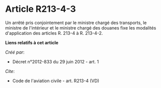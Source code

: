 # Article R213-4-3

Un arrêté pris conjointement par le ministre chargé des transports, le ministre de l'intérieur et le ministre chargé des
douanes fixe les modalités d'application des articles R. 213-4 à R. 213-4-2.

**Liens relatifs à cet article**

_Créé par_:

  - Décret n°2012-833 du 29 juin 2012 - art. 1

_Cite_:

  - Code de l'aviation civile - art. R213-4 (VD)
